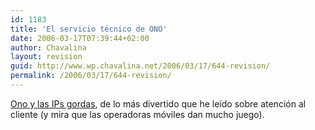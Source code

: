 ```yaml
---
id: 1183
title: 'El servicio técnico de ONO'
date: 2006-03-17T07:39:44+02:00
author: Chavalina
layout: revision
guid: http://www.wp.chavalina.net/2006/03/17/644-revision/
permalink: /2006/03/17/644-revision/
---
```

<a href="http://www.campanilla.info/index.php?p=318" target="_blank">Ono y las IPs gordas</a>, de lo más divertido que he le&iacute;do sobre atenci&oacute;n al cliente (y mira que las operadoras m&oacute;viles dan mucho juego).